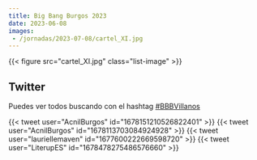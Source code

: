 ```yaml
---
title: Big Bang Burgos 2023
date: 2023-06-08
images:
 - /jornadas/2023-07-08/cartel_XI.jpg
---
```


{{< figure src="cartel_XI.jpg"  class="list-image" >}}

## Twitter

Puedes ver todos buscando con el hashtag [#BBBVillanos](https://twitter.com/hashtag/BBBVillanos?src=hashtag_click)

{{< tweet user="AcnilBurgos" id="1678151210526822401" >}}
{{< tweet user="AcnilBurgos" id="1678113703084924928" >}}
{{< tweet user="lauriellemaven" id="1677600222669598720" >}}
{{< tweet user="LiterupES" id="1678478275486576660" >}}
